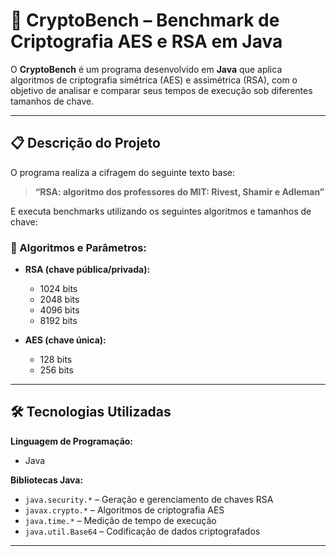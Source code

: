 # 🔐 CryptoBench – Benchmark de Criptografia AES e RSA em Java

O **CryptoBench** é um programa desenvolvido em **Java** que aplica algoritmos de criptografia simétrica (AES) e assimétrica (RSA), com o objetivo de analisar e comparar seus tempos de execução sob diferentes tamanhos de chave.

---

## 📋 Descrição do Projeto

O programa realiza a cifragem do seguinte texto base:

> **“RSA: algoritmo dos professores do MIT: Rivest, Shamir e Adleman”**

E executa benchmarks utilizando os seguintes algoritmos e tamanhos de chave:

### 🔐 Algoritmos e Parâmetros:

- **RSA (chave pública/privada):**
  - 1024 bits
  - 2048 bits
  - 4096 bits
  - 8192 bits

- **AES (chave única):**
  - 128 bits
  - 256 bits

---

## 🛠️ Tecnologias Utilizadas

**Linguagem de Programação:**
- Java

**Bibliotecas Java:**
- `java.security.*` – Geração e gerenciamento de chaves RSA
- `javax.crypto.*` – Algoritmos de criptografia AES
- `java.time.*` – Medição de tempo de execução
- `java.util.Base64` – Codificação de dados criptografados

---

